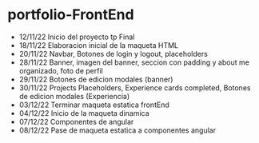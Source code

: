 # portfolio-FrontEnd

- 12/11/22 Inicio del proyecto tp Final
- 18/11/22 Elaboracion inicial de la maqueta HTML
- 20/11/22 Navbar, Botones de login y logout, placeholders
- 28/11/22 Banner, imagen del banner, seccion con padding y about me organizado, foto de perfil
- 29/11/22 Botones de edicion modales (banner)
- 30/11/22 Projects Placeholders, Experience cards completed, Botones de edicion modales (Experiencia)
- 03/12/22 Terminar maqueta estatica frontEnd
- 04/12/22 Inicio de la maqueta dinamica
- 07/12/22 Componentes de angular
- 08/12/22 Pase de maqueta estatica a componentes angular
